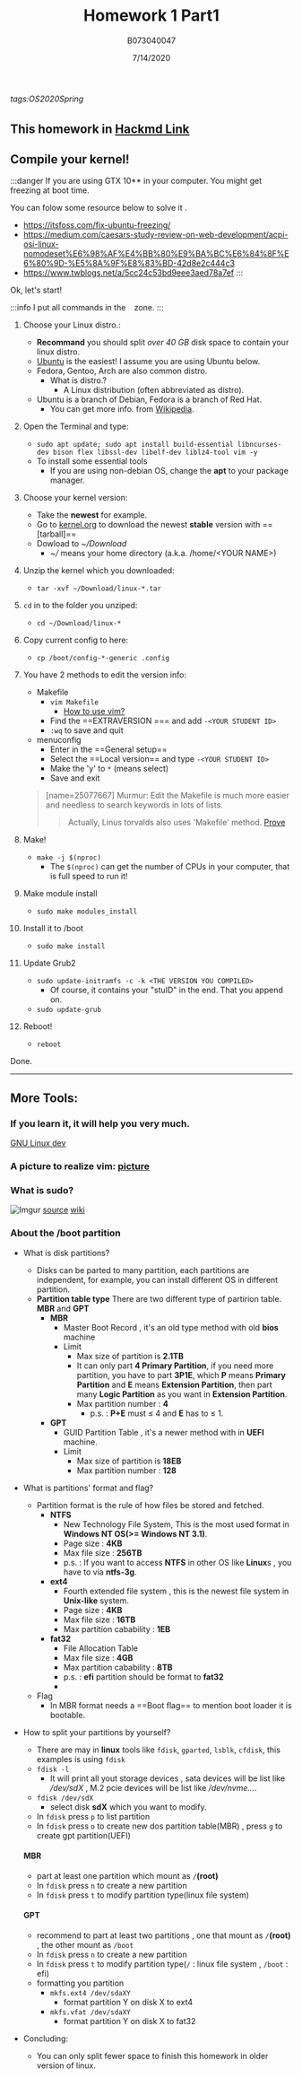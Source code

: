 ﻿---
title: Homework 1 Part1
author: B073040047
date: 7/14/2020
---
###### tags:OS2020Spring

This homework in [Hackmd Link](https://hackmd.io/@25077667/os-hw1)
---

## Compile your kernel!

:::danger
If you are using GTX 10** in your computer. You might  get freezing at boot time.

You can folow some resource below to solve it .
* https://itsfoss.com/fix-ubuntu-freezing/
* https://medium.com/caesars-study-review-on-web-development/acpi-osi-linux-nomodeset%E6%98%AF%E4%BB%80%E9%BA%BC%E6%84%8F%E6%80%9D-%E5%8A%9F%E8%83%BD-42d8e2c444c3
* https://www.twblogs.net/a/5cc24c53bd9eee3aed78a7ef
:::

Ok, let's start!

:::info
I put all commands in the ` ` zone.
:::

1. Choose your Linux distro.:
    * **Recommand** you should split *over 40 GB* disk space to contain your linux distro.
    * [Ubuntu](http://www.ubuntu-tw.org/modules/tinyd0/) is the easiest! I assume you are using Ubuntu below.
    * Fedora, Gentoo, Arch are also common distro.
        * What is distro.?
            * A Linux distribution (often abbreviated as distro).
    * Ubuntu is a branch of Debian, Fedora is a branch of Red Hat.
        * You can get more info. from [Wikipedia](https://en.wikipedia.org/wiki/Linux_distribution).
2. Open the Terminal and type:
    * `sudo apt update; sudo apt install build-essential libncurses-dev bison flex libssl-dev libelf-dev liblz4-tool vim -y`
    * To install some essential tools
        * If you are using non-debian OS, change the **apt** to your package manager.
3. Choose your kernel version:
    * Take the **newest** for example.
    * Go to [kernel.org](https://www.kernel.org/) to download the newest **stable** version with ==[tarball]==
    * Dowload to *~/Download*
        * *~/* means your home directory (a.k.a. /home/\<YOUR NAME\>)
        
4. Unzip the kernel which you downloaded:
    * `tar -xvf ~/Download/linux-*.tar`
6. `cd` in to the folder you unziped:
    * `cd ~/Download/linux-*`
8. Copy current config to here:
    * `cp /boot/config-*-generic .config`
10. You have 2 methods to edit the version info:
    * Makefile
        * `vim Makefile`
            * [How to use vim?](https://hackmd.io/@93i7xo2/HJFCxkVdV)
        * Find the ==EXTRAVERSION \=== and add `-<YOUR STUDENT ID>`
        * `:wq` to save and quit
    * menuconfig
        * Enter in the ==General setup==
        * Select the ==Local version== and type `-<YOUR STUDENT ID>`
        * Make the 'y' to `*` (means select)
        * Save and exit
    > [name=25077667] Murmur: Edit the Makefile is much more easier and needless to search keywords in lots of lists.
    >> Actually, Linus torvalds also uses 'Makefile' method. [Prove](https://github.com/torvalds/linux/commit/11ba468877bb23f28956a35e896356252d63c983)

8. Make!
    * `make -j $(nproc)`
        * The `$(nproc)` can get the number of CPUs in your computer, that is full speed to run it!
9. Make module install
    * `sudo make modules_install`

10. Install it to /boot
    * `sudo make install`
11. Update Grub2
    * `sudo update-initramfs -c -k <THE VERSION YOU COMPILED>`
        * Of course, it contains your "stuID" in the end. That you append on.
    * `sudo update-grub`

12. Reboot!
    * `reboot`

Done.

---

## More Tools:
### If you learn it, it will help you very much.
[GNU Linux dev](https://hackmd.io/@sysprog/gnu-linux-dev/)

### A picture to realize vim: [picture](http://blog.vgod.tw/wp-content/uploads/2009/12/vgod-vim-cheat-sheet-full.pdf)

### What is sudo?
![Imgur](https://imgur.com/RLHGMWJ.png)
[source](https://www.facebook.com/307979116481335/photos/a.316111539001426/572406666705244/?type=3&theater)
[wiki](https://zh.wikipedia.org/zh-tw/Sudo)

### About the /boot partition
* What is disk partitions?
    - Disks can be parted to many partition, each partitions are independent, for example, you can install different OS in different partition.
    - **Partition table type**
        There are two different type of partirion table.
        **MBR** and **GPT** 
        - **MBR**
            - Master Boot Record , it's an old type method with old **bios** machine
            - Limit
                - Max size of partition is **2.1TB**
                - It can only part **4 Primary Partition**, if you need more partition, you have to part **3P1E**, which **P** means **Primary Partition** and **E** means **Extension Partition**, then part many **Logic Partition** as you want in **Extension Partition**.
                - Max partition number : **4**
                    - p.s. : **P+E** must $\le$ 4 and **E** has to $\le$ 1. 
        - **GPT**
            - GUID Partition Table , it's a newer method with in **UEFI** machine.
            - Limit
                - Max size of partition is **18EB**
                - Max partition number : **128**  
* What is partitions' format and flag?
    - Partition format is the rule of how files be stored and fetched.
        - **NTFS**
            - New Technology File System, This is the most used format in **Windows NT OS(>= **Windows NT 3.1**)**.
            - Page size : **4KB**
            - Max file size : **256TB**
            - p.s. : If you want to access **NTFS** in other OS like **Linux**s , you have to via **ntfs-3g**.
        - **ext4**
            - Fourth extended file system , this is the newest file system in **Unix-like** system.
            - Page size : **4KB**
            - Max file size : **16TB**
            - Max partition cabability : **1EB**
        - **fat32**
            - File Allocation Table
            - Max file size : **4GB**
            - Max partition cabability : **8TB**
            - p.s. : **efi** partition should be format to **fat32**
            - 
    - Flag
        - In MBR format needs a ==Boot flag== to mention boot loader it is bootable.
            
* How to split your partitions by yourself?
    - There are may in **linux** tools like `fdisk`, `gparted`, `lsblk`, `cfdisk`, this examples is using `fdisk`
    - `fdisk -l`
        - It will print all yout storage devices , sata devices will be list like */dev/sdX* , M.2 pcie devices will be list like */dev/nvme...*.
    - `fdisk /dev/sdX`
        - select disk **sdX** which you want to modify. 
    - In `fdisk` press `p` to list partition 
    - In `fdisk` press `o` to create new dos partition table(MBR) , press `g` to create gpt partition(UEFI)
    #### MBR 
    - part at least one partition which mount as `/`**(root)**
    - In `fdisk` press `n` to create a new partition
    - In `fdisk` press `t` to modify partition type(linux file system)
    #### GPT
    - recommend to part at least two partitions , one that mount as `/`**(root)** , the other mount as `/boot`
    - In `fdisk` press `n` to create a new partition
    - In `fdisk` press `t` to modify partition type(`/` : linux file system , `/boot` : efi)
    - formatting you partition
        - `mkfs.ext4 /dev/sdaXY`
            - format partition Y on disk X to ext4
        - `mkfs.vfat /dev/sdaXY`
            - format partition Y on disk X to fat32

* Concluding:
    * You can only split fewer space to finish this homework in older version of linux.